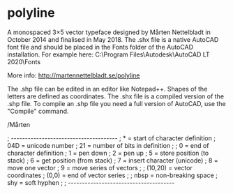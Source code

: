 # polyline

A monospaced 3×5 vector typeface designed by Mårten Nettelbladt in October 2014 and finalised in May 2018.
The .shx file is a native AutoCAD font file and should be placed in the Fonts folder of the AutoCAD installation.
For example here: C:\Program Files\Autodesk\AutoCAD LT 2020\Fonts

More info: http://martennettelbladt.se/polyline

The .shp file can be edited in an editor like Notepad++.
Shapes of the letters are defined as coordinates.
The .shx file is a compiled version of the .shp file.
To compile an .shp file you need a full version of AutoCAD, use the "Compile" command.

/Mårten

; --------------------------------------
; * = start of character definition
; 04D = unicode number
; 21 = number of bits in definition
;
; 0 = end of character definition
; 1 = pen down
; 2 = pen up
; 5 = store position (to stack)
; 6 = get position (from stack)
; 7 = insert character (unicode)
; 8 = move one vector
; 9 = move series of vectors
;
; (10,20) = vector coordinates
; (0,0) = end of vector series
;
; nbsp = non-breaking space
; shy = soft hyphen
; 
; --------------------------------------
